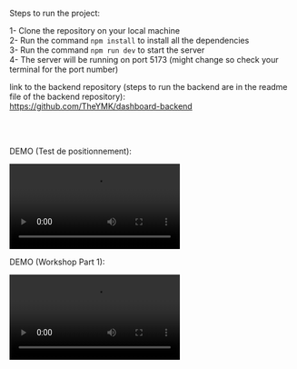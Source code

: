 Steps to run the project:

1- Clone the repository on your local machine <br/>
2- Run the command `npm install` to install all the dependencies <br/>
3- Run the command `npm run dev` to start the server <br/>
4- The server will be running on port 5173 (might change so check your terminal for the port number) <br/>

link to the backend repository (steps to run the backend are in the readme file of the backend repository): <br/>
https://github.com/TheYMK/dashboard-backend

<br/>
<br/>

DEMO (Test de positionnement): <br/>

<video src="https://user-images.githubusercontent.com/22744551/197218399-8423a1f7-52b3-4937-a79a-3a2db6256bf4.MOV"></video>

DEMO (Workshop Part 1): <br/>

<video src="https://user-images.githubusercontent.com/22744551/198595598-2ffa8d3b-4c78-4a79-8477-b6ef327d5613.mov"></video>

